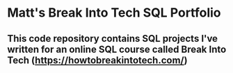 # Matt's Break Into Tech SQL Portfolio

## This code repository contains SQL projects I've written for an online SQL course called Break Into Tech (https://howtobreakintotech.com/)
